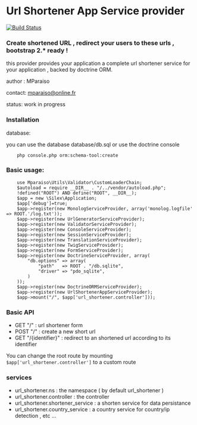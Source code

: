 Url Shortener App Service provider
==================================

[![Build Status](https://travis-ci.org/Mparaiso/urlshortenerappserviceprovider.png?branch=master)](https://travis-ci.org/Mparaiso/urlshortenerappserviceprovider)

### Create shortened URL , redirect your users to these urls , bootstrap 2.* ready !

this provider provides your application a complete url shortener service
for your application , backed by doctrine ORM.

author : MParaiso

contact: mparaiso@online.fr

status: work in progress

### Installation

database:

you can use the database database/db.sql or use the doctrine console

        php console.php orm:schema-tool:create

### Basic usage:

        use Mparaiso\Utils\Validator\CustomLoaderChain;
        $autoload = require __DIR__ . "/../vendor/autoload.php";
        !defined("ROOT") AND define("ROOT", __DIR__);
        $app = new \Silex\Application;
        $app['debug']=true;
        $app->register(new MonologServiceProvider, array('monolog.logfile' => ROOT.'/log.txt'));
        $app->register(new UrlGeneratorServiceProvider);
        $app->register(new ValidatorServiceProvider);
        $app->register(new ConsoleServiceProvider);
        $app->register(new SessionServiceProvider);
        $app->register(new TranslationServiceProvider);
        $app->register(new TwigServiceProvider);
        $app->register(new FormServiceProvider);
        $app->register(new DoctrineServiceProvider, array(
            "db.options" => array(
                "path"   => ROOT . "/db.sqlite",
                "driver" => "pdo_sqlite",
            )
        ));
        $app->register(new DoctrineORMServiceProvider);
        $app->register(new UrlShortenerAppServiceProvider);
        $app->mount("/", $app['url_shortener.controller']));


### Basic API

+ GET "/" : url shortener form
+ POST "/" : create a new short url
+ GET "/{identifier}" : redirect to an shortened url according to its identifier

You can change the root route by mounting  ```$app['url_shortener.controller']``` to a custom route

### services

+ url_shortener.ns : the namespace ( by default url_shortener )
+ url_shortener.controller : the controller
+ url_shortener.shortener_service : a shorten service for data persistance
+ url_shortener.country_service : a country service for country/ip detection , etc ...